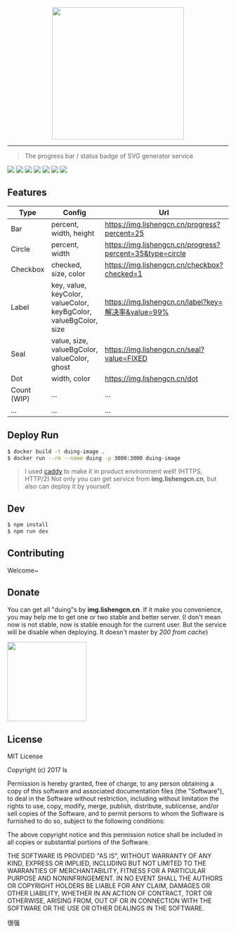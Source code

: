 <div align="center">
  <img src="https://github.com/lishengzxc/duing/blob/master/logo.jpg?raw=true" width="300">
</div>

---

> The progress bar / status badge of SVG generator service

![](https://img.shields.io/npm/v/duing.svg)
![](https://travis-ci.org/lishengzxc/duing.svg?branch=master)
![](https://codecov.io/gh/lishengzxc/duing/branch/master/graph/badge.svg)
![](https://david-dm.org/lishengzxc/duing/dev-status.svg)
![](https://david-dm.org/lishengzxc/duing.svg)
![](https://img.shields.io/badge/PRs-welcome-ff69b4.svg)
![](https://img.shields.io/badge/license-MIT-blue.svg)

## Features
| Type | Config | Url | Preview |
| ------------- | ------------- | ----- | ----- |
| Bar | percent, width, height | https://img.lishengcn.cn/progress?percent=25 | ![](https://img.lishengcn.cn/progress?percent=25) |
| Circle | percent, width | https://img.lishengcn.cn/progress?percent=35&type=circle | ![](https://img.lishengcn.cn/progress?percent=35&type=circle) |
| Checkbox | checked, size, color | https://img.lishengcn.cn/checkbox?checked=1 | ![](https://img.lishengcn.cn/checkbox?checked=1) ![](https://img.lishengcn.cn/checkbox?checked=1&color=EA6F5A) ![](https://img.lishengcn.cn/checkbox?color=FFBE00) |
| Label | key, value, keyColor, valueColor, keyBgColor, valueBgColor, size | https://img.lishengcn.cn/label?key=解决率&value=99% | ![](https://img.lishengcn.cn/label?key=解决率&value=99%) ![](https://img.lishengcn.cn/label?key=PV&value=12400&keyBgColor=FFBE00) |
| Seal | value, size, valueBgColor, valueColor, ghost | https://img.lishengcn.cn/seal?value=FIXED | ![](https://img.lishengcn.cn/seal?value=FIXED) ![](https://img.lishengcn.cn/seal?value=BUG&valueBgColor=EA6F5A) |
| Dot | width, color | https://img.lishengcn.cn/dot | ![](https://img.lishengcn.cn/dot) ![](https://img.lishengcn.cn/dot?color=EA6F5A) ![](https://img.lishengcn.cn/dot?color=FFBE00) |
| Count (WIP) | ... | ... | ... |
| ... | ... | ... | ... |

## Deploy Run
```bash
$ docker build -t duing-image .
$ docker run --rm --name duing -p 3000:3000 duing-image
```
> I used [caddy](https://github.com/mholt/caddy) to make it in product environment well! (HTTPS, HTTP/2) Not only you can get service from **img.lishengcn.cn**, but also can deploy it by yourself.

## Dev
```bash
$ npm install
$ npm run dev
```

## Contributing
Welcome~

## Donate
You can get all "duing"s by **img.lishengcn.cn**. If it make you convenience, you may help me to get one or two stable and better server. (I don't mean now is not stable, now is stable enough for the current user. But the service will be disable when deploying. It doesn't master by *200 from cache*)

<img src="https://github.com/lishengzxc/duing/blob/master/qrcode.jpg?raw=true" width="180">

## License
MIT License

Copyright (c) 2017 ls

Permission is hereby granted, free of charge, to any person obtaining a copy
of this software and associated documentation files (the "Software"), to deal
in the Software without restriction, including without limitation the rights
to use, copy, modify, merge, publish, distribute, sublicense, and/or sell
copies of the Software, and to permit persons to whom the Software is
furnished to do so, subject to the following conditions:

The above copyright notice and this permission notice shall be included in all
copies or substantial portions of the Software.

THE SOFTWARE IS PROVIDED "AS IS", WITHOUT WARRANTY OF ANY KIND, EXPRESS OR
IMPLIED, INCLUDING BUT NOT LIMITED TO THE WARRANTIES OF MERCHANTABILITY,
FITNESS FOR A PARTICULAR PURPOSE AND NONINFRINGEMENT. IN NO EVENT SHALL THE
AUTHORS OR COPYRIGHT HOLDERS BE LIABLE FOR ANY CLAIM, DAMAGES OR OTHER
LIABILITY, WHETHER IN AN ACTION OF CONTRACT, TORT OR OTHERWISE, ARISING FROM,
OUT OF OR IN CONNECTION WITH THE SOFTWARE OR THE USE OR OTHER DEALINGS IN THE
SOFTWARE.

很强
